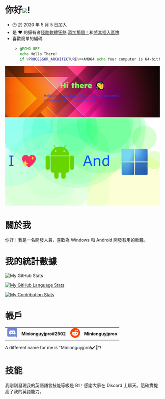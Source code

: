 # 你好<img src="https://media.tenor.com/images/822fb670841c6f6582fefbb82e338a50/tenor.gif" width="30px">!

-   🕒 於 2020 年 5 月 5 日加入
-   是 ❤️ 的擁有者[怪胎軟體狂熱](https://github.com/FreakinSoftMania),[添加那個！](https://github.com/Adding-That-On)和[將其插入區塊](https://github.com/Pluging-it-on-block)
-   喜歡簡單的編碼
    -   ```bat
        @ECHO OFF
        echo Hello There!
        if %PROCESSOR_ARCHITECTURE%==AMD64 echo Your computer is 64-bit!
        ```

![Welcome!](./img/welcome-message.png)![I love Android and Windows!](./img/android-and-windows-fan.png)

# 關於我

你好！我是一名開發人員，喜歡為 Windows 和 Android 開發有用的軟體。

# 我的統計數據

![My GitHub Stats](https://github-readme-stats.vercel.app/api/?username=Minionguyjpro&count_private=true&theme=react&showicons=true)

[![My GitHub Language Stats](https://github-readme-stats.vercel.app/api/top-langs/?username=Minionguyjpro&langs_count=5&theme=react)](<>)

[![My Contribution Stats](https://github-contribution-stats.vercel.app/api/?username=Minionguyjpro)](https://github.com/Minionguyjpro/github-contribution-stats/)

# 帳戶

<table>
  <tr>
    <td align="left"><img src="./img/discord.svg" alt="Minionguyjpro#2502" width="32" height="32"/></td><th>Minionguyjpro#2502</th>
    <td align="left"><img src="./img/reddit.svg" alt="Minionguyjproo" width="32" height="32"/></td><th>Minionguyjproo</th>
  </tr>
</table>
A different name for me is "Minionguyjpro!✔️👏"!

# 技能

我剛剛發現我的英語語言技能等級是 B1！感謝大家在 Discord 上聊天。這確實提高了我的英語能力。
